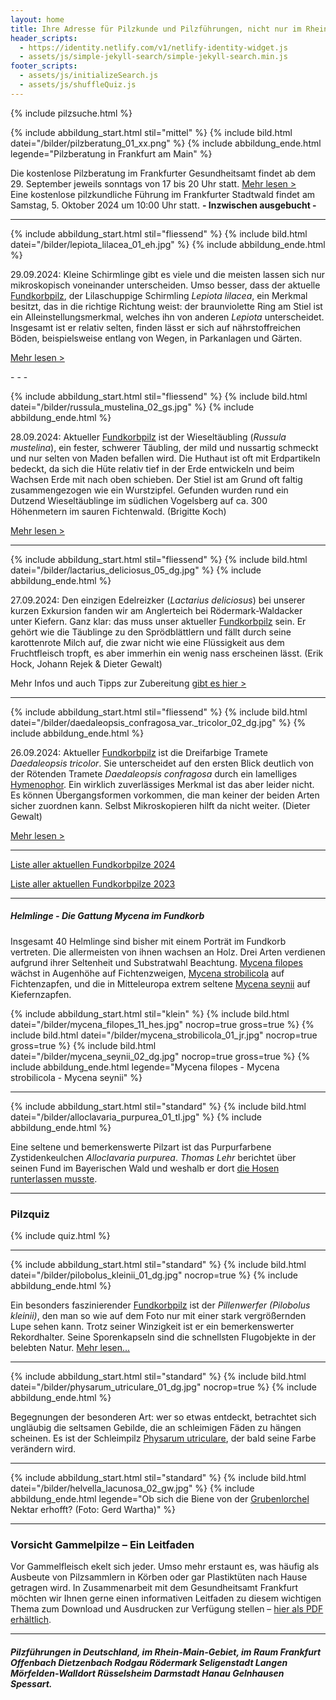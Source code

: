 ```yaml
---
layout: home
title: Ihre Adresse für Pilzkunde und Pilzführungen, nicht nur im Rhein-Main-Gebiet
header_scripts:
  - https://identity.netlify.com/v1/netlify-identity-widget.js
  - assets/js/simple-jekyll-search/simple-jekyll-search.min.js
footer_scripts:
  - assets/js/initializeSearch.js
  - assets/js/shuffleQuiz.js
---
```

{% include pilzsuche.html %}

{% include abbildung_start.html stil="mittel" %}
{% include bild.html datei="/bilder/pilzberatung_01_xx.png" %}
{% include abbildung_ende.html legende="Pilzberatung in Frankfurt am Main" %}

Die kostenlose Pilzberatung im Frankfurter Gesundheitsamt findet ab dem 29. September jeweils sonntags von 17 bis 20 Uhr statt. [Mehr lesen >](/termine)\
Eine kostenlose pilzkundliche Führung im Frankfurter Stadtwald findet am Samstag, 5. Oktober 2024 um 10:00 Uhr statt. **\- Inzwischen ausgebucht -**

- - -
{% include abbildung_start.html stil="fliessend" %}
{% include bild.html datei="/bilder/lepiota_lilacea_01_eh.jpg" %}
{% include abbildung_ende.html %}

29.09.2024: Kleine Schirmlinge gibt es viele und die meisten lassen sich nur mikroskopisch voneinander unterscheiden. Umso besser, dass der aktuelle [Fundkorbpilz](AA "Glossar-"), der Lilaschuppige Schirmling *Lepiota lilacea*, ein Merkmal besitzt, das in die richtige Richtung weist: der braunviolette Ring am Stiel ist ein Alleinstellungsmerkmal, welches ihn von anderen *Lepiota* unterscheidet. Insgesamt ist er relativ selten, finden lässt er sich auf nährstoffreichen Böden, beispielsweise entlang von Wegen, in Parkanlagen und Gärten.

[Mehr lesen >](/pilze/lepiota-lilacea-lilaschuppiger-schirmling)

<div style="clear:  both"></div>

-﻿ - -

{% include abbildung_start.html stil="fliessend" %}
{% include bild.html datei="/bilder/russula_mustelina_02_gs.jpg" %}
{% include abbildung_ende.html %}

28.09.2024: Aktueller [Fundkorbpilz](AA "Glossar-") ist der Wieseltäubling (*Russula mustelina*), ein fester, schwerer Täubling, der mild und nussartig schmeckt und nur selten von Maden befallen wird. Die Huthaut ist oft mit Erdpartikeln bedeckt, da sich die Hüte relativ tief in der Erde entwickeln und beim Wachsen Erde mit nach oben schieben. Der Stiel ist am Grund oft faltig zusammengezogen wie ein Wurstzipfel. Gefunden wurden rund ein Dutzend Wieseltäublinge im südlichen Vogelsberg auf ca. 300 Höhenmetern im sauren Fichtenwald. (Brigitte Koch)

[Mehr lesen >](/pilze/russula-mustelina-wiesel-täubling)

<div style="clear:  both"></div>

- - -

{% include abbildung_start.html stil="fliessend" %}
{% include bild.html datei="/bilder/lactarius_deliciosus_05_dg.jpg" %}
{% include abbildung_ende.html %}

27.09.2024: Den einzigen Edelreizker (*Lactarius deliciosus*) bei unserer kurzen Exkursion fanden wir am Anglerteich bei Rödermark-Waldacker unter Kiefern. Ganz klar: das muss unser aktueller [Fundkorbpilz](AA "Glossar-") sein. Er gehört wie die Täublinge zu den Sprödblättlern und fällt durch seine karottenrote Milch auf, die zwar nicht wie eine Flüssigkeit aus dem Fruchtfleisch tropft, es aber immerhin ein wenig nass erscheinen lässt. (Erik Hock, Johann Rejek & Dieter Gewalt)

Mehr Infos und auch Tipps zur Zubereitung [gibt es hier >](/pilze/lactarius-deliciosus-edelreizker)

 <div style="clear:  both"></div>

- - -

{% include abbildung_start.html stil="fliessend" %}
{% include bild.html datei="/bilder/daedaleopsis_confragosa_var._tricolor_02_dg.jpg" %}
{% include abbildung_ende.html %}

26.09.2024: Aktueller [Fundkorbpilz](AA "Glossar-") ist die Dreifarbige Tramete *Daedaleopsis tricolor*. Sie unterscheidet auf den ersten Blick deutlich von der Rötenden Tramete *Daedaleopsis confragosa* durch ein lamelliges [Hymenophor](<Hymenophor "Glossar">). Ein wirklich zuverlässiges Merkmal ist das aber leider nicht. Es können Übergangsformen vorkommen, die man keiner der beiden Arten sicher zuordnen kann. Selbst Mikroskopieren hilft da nicht weiter. (Dieter Gewalt)

[Mehr lesen >](/pilze/daedaleopsis-tricolor-dreifarbige-tramete)

<div style="clear:  both"></div>

- - -


[Liste aller aktuellen Fundkorbpilze 2024](/artikel/liste-aller-aktuellen-fundkorbpilze-2024.html)

[Liste aller aktuellen Fundkorbpilze 2023](/artikel/liste-aller-aktuellen-fundkorbpilze-2023.html)

- - -

##### Helmlinge - Die Gattung *Mycena* im Fundkorb

Insgesamt 40 Helmlinge sind bisher mit einem Porträt im Fundkorb vertreten. Die allermeisten von ihnen wachsen an Holz. Drei Arten verdienen aufgrund ihrer Seltenheit und Substratwahl Beachtung. [Mycena filopes](/pilze/mycena-filopes-zerbrechlicher-fadenhelmling) wächst in Augenhöhe auf Fichtenzweigen, [Mycena strobilicola](/pilze/mycena-strobilicola-fichtenzapfenhelmling) auf Fichtenzapfen, und die in Mitteleuropa extrem seltene [Mycena seynii](/pilze/mycena-seynii-mediterraner-kiefernzapfenhelmling) auf Kiefernzapfen.

{% include abbildung_start.html stil="klein" %}
{% include bild.html datei="/bilder/mycena_filopes_11_hes.jpg" nocrop=true gross=true %}
{% include bild.html datei="/bilder/mycena_strobilicola_01_jr.jpg" nocrop=true gross=true %}
{% include bild.html datei="/bilder/mycena_seynii_02_dg.jpg" nocrop=true gross=true %}
{% include abbildung_ende.html legende="Mycena filopes - Mycena strobilicola - Mycena seynii" %}

- - -

{% include abbildung_start.html stil="standard" %}
{% include bild.html datei="/bilder/alloclavaria_purpurea_01_tl.jpg" %}
{% include abbildung_ende.html %}

Eine seltene und bemerkenswerte Pilzart ist das Purpurfarbene Zystidenkeulchen *Alloclavaria purpurea*. *Thomas Lehr* berichtet über seinen Fund im Bayerischen Wald und weshalb er dort [die Hosen runterlassen musste](/pilze/alloclavaria-purpurea-purpurfarbenes-zystidenkeulchen).

- - -

### Pilzquiz

{% include quiz.html %}

- - -

{% include abbildung_start.html stil="standard" %}
{% include bild.html datei="/bilder/pilobolus_kleinii_01_dg.jpg" nocrop=true %}
{% include abbildung_ende.html %}

Ein besonders faszinierender [Fundkorbpilz](AA "Glossar-") ist der *Pillenwerfer (Pilobolus kleinii)*, den man so wie auf dem Foto nur mit einer stark vergrößernden Lupe sehen kann. Trotz seiner Winzigkeit ist er ein bemerkenswerter Rekordhalter. Seine Sporenkapseln sind die schnellsten Flugobjekte in der belebten Natur. [Mehr lesen...](/pilze/pilobolus-kleinii-pillenwerfer)

- - -

{% include abbildung_start.html stil="standard" %}
{% include bild.html datei="/bilder/physarum_utriculare_01_dg.jpg" nocrop=true %}
{% include abbildung_ende.html %}

Begegnungen der besonderen Art: wer so etwas entdeckt, betrachtet sich ungläubig die seltsamen Gebilde, die an schleimigen Fäden zu hängen scheinen. Es ist der Schleimpilz [Physarum utriculare](/pilze/physarum-utriculare-fadenfruchtschleimpilz), der bald seine Farbe verändern wird.

- - -

{% include abbildung_start.html stil="standard" %}
{% include bild.html datei="/bilder/helvella_lacunosa_02_gw.jpg" %}
{% include abbildung_ende.html legende="Ob sich die Biene von der <a href='/pilze/helvella-lacunosa-grubenlorchel'>Grubenlorchel</a> Nektar erhofft?  (Foto: Gerd Wartha)" %}

- - -

### Vorsicht Gammelpilze – Ein Leitfaden

Vor Gammelfleisch ekelt sich jeder. Umso mehr erstaunt es, was häufig als Ausbeute von Pilzsammlern in Körben oder gar Plastiktüten nach Hause getragen wird. In Zusammenarbeit mit dem Gesundheitsamt Frankfurt möchten wir Ihnen gerne einen informativen Leitfaden zu diesem wichtigen Thema zum Download und Ausdrucken zur Verfügung stellen – [hier als PDF erhältlich](/assets/docs/Fundkorb.de-Gammelpilze.pdf).

- - -

##### Pilzführungen in Deutschland, im Rhein-Main-Gebiet, im Raum Frankfurt Offenbach Dietzenbach Rodgau Rödermark Seligenstadt Langen Mörfelden-Walldort Rüsselsheim Darmstadt Hanau Gelnhausen Spessart.